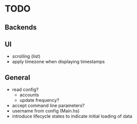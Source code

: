 # TODO

## Backends

## UI
 * scrolling (list)
 * apply timezone when displaying timestamps

## General
* read config?
  - accounts
  - update frequency?
* accept command line parameters?
* username from config (Main.hs)
* introduce lifecycle states to indicate initial loading of data

